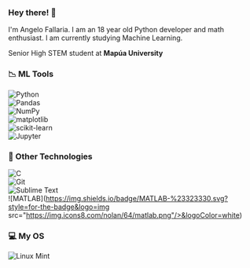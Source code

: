 ### Hey there! 👋
I'm Angelo Fallaria. I am an 18 year old Python developer and math enthusiast. I am currently studying Machine Learning.

Senior High STEM student at **Mapúa University**

### 📉 ML Tools
![Python](https://img.shields.io/badge/python-%233776AB.svg?style=for-the-badge&logo=python&logoColor=white)
<br>
![Pandas](https://img.shields.io/badge/pandas-%23150458.svg?style=for-the-badge&logo=pandas&logoColor=white)
<br>
![NumPy](https://img.shields.io/badge/numpy-%23013243.svg?style=for-the-badge&logo=numpy&logoColor=white)
<br>
![matplotlib](https://img.shields.io/badge/matplotlib-%23323330.svg?style=for-the-badge&logo=python&logoColor=%23187bb4)
<br>
![scikit-learn](https://img.shields.io/badge/scikit--learn-%23e27d08.svg?style=for-the-badge&logo=scikit-learn&logoColor=white)
<br>
![Jupyter](https://img.shields.io/badge/-jupyter%20notebook-%23323330.svg?style=for-the-badge&logo=jupyter&logoColor=%23f37626)

### 🔧 Other Technologies
![C](https://img.shields.io/badge/c-%2300599C.svg?style=for-the-badge&logo=c&logoColor=white)
<br>
![Git](https://img.shields.io/badge/git-%23F05033.svg?style=for-the-badge&logo=git&logoColor=white)
<br>
![Sublime Text](https://img.shields.io/badge/sublime%20text-%23FF9800.svg?style=for-the-badge&logo=sublime-text&logoColor=white)
<br>
![MATLAB](https://img.shields.io/badge/MATLAB-%23323330.svg?style=for-the-badge&logo=img src="https://img.icons8.com/nolan/64/matlab.png"/>&logoColor=white)


### 💻 My OS
![Linux Mint](https://img.shields.io/badge/Linux_Mint-87CF3E?style=for-the-badge&logo=linux-mint&logoColor=white)
